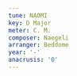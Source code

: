 ```yaml
---
tune: NAOMI
key: D Major
meter: C. M.
composer: Naegeli
arranger: Beddome
year: '-'
anacrusis: '0'
---
```

